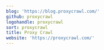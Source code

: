```yaml
---
blog: 'https://blog.proxycrawl.com/'
github: proxycrawl
logohandle: proxycrawl
sort: proxycrawl
title: Proxy Crawl
website: 'https://proxycrawl.com/'
---
```

